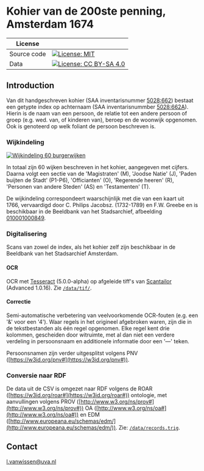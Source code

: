 # Kohier van de 200ste penning, Amsterdam 1674

| License     |                                                                                                                                                   |
| ----------- | ------------------------------------------------------------------------------------------------------------------------------------------------- |
| Source code | [![License: MIT](https://img.shields.io/badge/License-MIT-yellow.svg)](https://opensource.org/licenses/MIT)                                       |
| Data        | [![License: CC BY-SA 4.0](https://img.shields.io/badge/License-CC%20BY--SA%204.0-lightgrey.svg)](https://creativecommons.org/licenses/by-sa/4.0/) |


## Introduction

Van dit handgeschreven kohier (SAA inventarisnummer [5028:662](https://archief.amsterdam/archief/5075/662/)) bestaat een getypte index op achternaam (SAA inventarisnummber [5028:662A](https://archief.amsterdam/archief/5075/662A/)). Hierin is de naam van een persoon, de relatie tot een andere persoon of groep (e.g. wed. van, of kinderen van), beroep en de woonwijk opgenomen. Ook is genoteerd op welk foliant de persoon beschreven is. 



### Wijkindeling
[![Wijkindeling 60 burgerwijken](https://images.memorix.nl/ams/thumb/250x250/b4b5cd12-031d-bc79-9c07-b6028472026b.jpg)](https://beeldbank.amsterdam.nl/afbeelding/010001000849)

In totaal zijn 60 wijken beschreven in het kohier, aangegeven met cijfers. Daarna volgt een sectie van de 'Magistraten' (M), 'Joodse Natie' (J), 'Paden buijten de Stadt' (P1-P6), 'Officianten' (O), 'Regerende heeren' (R), 'Personen van andere Steden' (AS) en 'Testamenten' (T). 

De wijkindeling correspondeert waarschijnlijk met die van een kaart uit 1766, vervaardigd door C. Philips Jacobsz. (1732-1789) en F.W. Greebe en is beschikbaar in de Beeldbank van het Stadsarchief, afbeelding [010001000849](https://beeldbank.amsterdam.nl/afbeelding/010001000849). 

### Digitalisering

Scans van zowel de index, als het kohier zelf zijn beschikbaar in de Beeldbank van het Stadsarchief Amsterdam. 

#### OCR

OCR met [Tesseract](https://github.com/tesseract-ocr/tesseract) (5.0.0-alpha) op afgeleide tiff's van [Scantailor](https://github.com/4lex4/scantailor-advanced) (Advanced 1.0.16). Zie [`/data/tif/`](https://github.com/LvanWissen/kohier-1674/tree/master/data/tif). 

#### Correctie

Semi-automatische verbetering van veelvoorkomende OCR-fouten (e.g. een '&' voor een '4'). Waar regels in het origineel afgebroken waren, zijn die in de tekstbestanden als één regel opgenomen. Elke regel kent drie kolommen, gescheiden door witruimte, met al dan niet een verdere verdeling in persoonsnaam en additionele informatie door een '—' teken. 

Persoonsnamen zijn verder uitgesplitst volgens PNV ([https://w3id.org/pnv#](https://w3id.org/pnv#)).

### Conversie naar RDF

De data uit de CSV is omgezet naar RDF volgens de ROAR ([https://w3id.org/roar#](https://w3id.org/roar#)) ontologie, met aanvullingen volgens PROV ([http://www.w3.org/ns/prov#](http://www.w3.org/ns/prov#)) OA ([http://www.w3.org/ns/oa#](http://www.w3.org/ns/oa#)) en EDM ([http://www.europeana.eu/schemas/edm/](http://www.europeana.eu/schemas/edm/)). Zie: [`/data/records.trig`](https://github.com/LvanWissen/kohier-1674/blob/master/data/records.trig). 

## Contact

[l.vanwissen@uva.nl](mailto:l.vanwissen@uva.nl)







